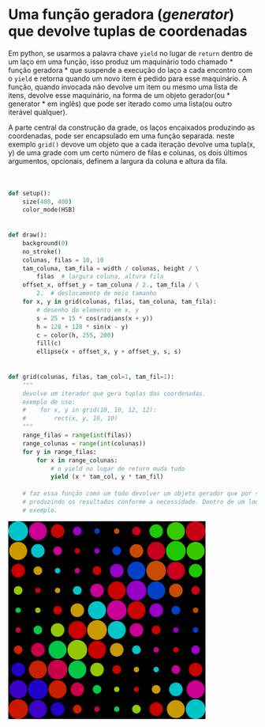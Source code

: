 # Uma função geradora (*generator*) que devolve tuplas de coordenadas

Em python, se usarmos a palavra chave `yield` no lugar de `return` dentro de um laço em uma função, isso produz um maquinário todo chamado * função geradora * que suspende a execução do laço a cada encontro com o `yield` e retorna quando um novo item é pedido para esse maquinário. A função, quando invocada não devolve um item ou mesmo uma lista de itens, devolve esse maquinário, na forma de um objeto gerador(ou * generator * em inglês) que pode ser iterado como uma lista(ou outro iterável qualquer).

A parte central da construção da grade, os laços encaixados produzindo as coordenadas, pode ser encapsulado em uma função separada. neste exemplo `grid()` devove um objeto que a cada iteração devolve uma tupla(x, y) de uma grade com um certo número de filas e colunas, os dois últimos argumentos, opcionais, definem a largura da coluna e altura da fila.

```python


def setup():
    size(400, 400)
    color_mode(HSB)


def draw():
    background(0)
    no_stroke()
    colunas, filas = 10, 10
    tam_coluna, tam_fila = width / colunas, height / \
        filas  # largura coluna, altura fila
    offset_x, offset_y = tam_coluna / 2., tam_fila / \
        2.  # deslocamento de meio tamanho
    for x, y in grid(colunas, filas, tam_coluna, tam_fila):
        # desenho do elemento em x, y
        s = 25 + 15 * cos(radians(x + y))
        h = 128 + 128 * sin(x - y)
        c = color(h, 255, 200)
        fill(c)
        ellipse(x + offset_x, y + offset_y, s, s)


def grid(colunas, filas, tam_col=1, tam_fil=1):
    """
    devolve um iterador que gera tuplas das coordenadas.
    exemplo de uso:
    #    for x, y in grid(10, 10, 12, 12):
    #        rect(x, y, 10, 10)
    """
    range_filas = range(int(filas))
    range_colunas = range(int(colunas))
    for y in range_filas:
        for x in range_colunas:
            # o yield no lugar de return muda tudo
            yield (x * tam_col, y * tam_fil)

    # faz essa função como um todo devolver um objeto gerador que por sua vez vai
    # produzindo os resultados conforme a necessidade. Dentro de um loop, por
    # exemplo.
```

![](assets/sketch_2020_04_12a.png)
